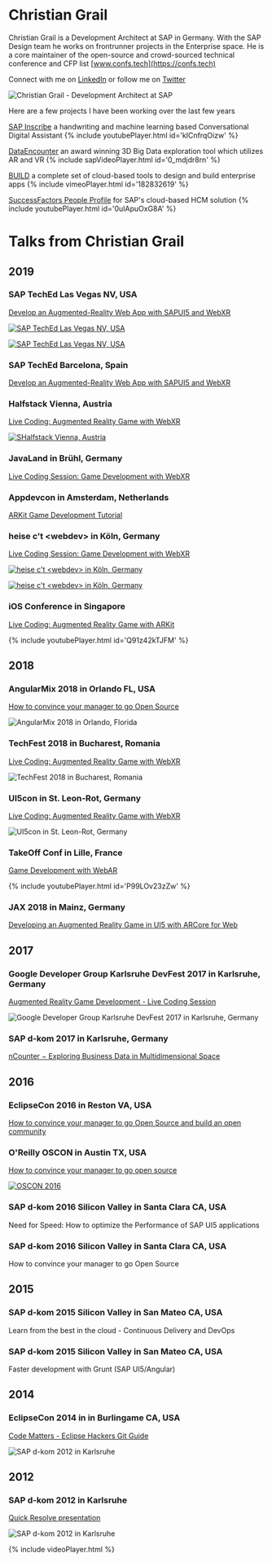 # Christian Grail

Christian Grail is a Development Architect at SAP in Germany. With the SAP Design team he works on frontrunner projects in the Enterprise space. He is a core maintainer of the open-source and crowd-sourced technical conference and CFP list [www.confs.tech](https://confs.tech)

Connect with me on [LinkedIn](https://www.linkedin.com/in/cgrail/) or follow me on [Twitter](https://twitter.com/cgrail)

![Christian Grail - Development Architect at SAP](photos/christian-grail-small.jpg)

Here are a few projects I have been working over the last few years

[SAP Inscribe](https://news.sap.com/2018/06/sap-inscribe-bottom-up-innovation-story/) a handwriting and machine learning based Conversational Digital Assistant
{% include youtubePlayer.html id='kICnfrqOizw' %}

[DataEncounter](https://experience.sap.com/news/sap-wins-ux-design-award-with-data-encounter/) an award winning 3D Big Data exploration tool which utilizes AR and VR
{% include sapVideoPlayer.html id='0_mdjdr8rn' %}

[BUILD](https://www.build.me/) a complete set of cloud-based tools to design and build enterprise apps 
{% include vimeoPlayer.html id='182832619' %}

[SuccessFactors People Profile](https://www.youtube.com/watch?v=0uIApuOxG8A) for SAP's cloud-based HCM solution
{% include youtubePlayer.html id='0uIApuOxG8A' %}


# Talks from Christian Grail

## 2019

### SAP TechEd Las Vegas NV, USA

[Develop an Augmented-Reality Web App with SAPUI5 and WebXR](https://sessioncatalog.sapevents.com/go/agendabuilder.sessions/?l=220&sid=91389_0&locale=en_US)

[![SAP TechEd Las Vegas NV, USA](photos/2019-TechEd-Las-Vegas.jpg)](https://sessioncatalog.sapevents.com/go/agendabuilder.sessions/?l=220&sid=91389_0&locale=en_US)

[![SAP TechEd Las Vegas NV, USA](photos/2019-TechEd-Las-Vegas-room.jpg)](https://sessioncatalog.sapevents.com/go/agendabuilder.sessions/?l=220&sid=91389_0&locale=en_US)

### SAP TechEd Barcelona, Spain

[Develop an Augmented-Reality Web App with SAPUI5 and WebXR](https://sessioncatalog.sapevents.com/go/agendabuilder.sessions/?l=221&sid=91389_0&locale=en_US)

### Halfstack Vienna, Austria

[Live Coding: Augmented Reality Game with WebXR](https://halfstackconf.com/vienna/schedule/)

[![SHalfstack Vienna, Austria](photos/2019-Halfstack-Vienna.jpg)](https://halfstackconf.com/vienna/2019/)

### JavaLand in Brühl, Germany

[Live Coding Session: Game Development with WebXR](https://programm.javaland.eu/2019/#/scheduledEvent/569913)

### Appdevcon in Amsterdam, Netherlands

[ARKit Game Development Tutorial](https://appdevcon.nl/session/arkit-game-development-tutorial/)

### heise c't \<webdev\> in Köln, Germany

[Live Coding Session: Game Development with WebXR](https://ctwebdev.de/programm.html#slot-18)

[![heise c't \<webdev\> in Köln, Germany](photos/ct-webdev-2019.jpg)](https://ctwebdev.de/programm.html#slot-18)

[![heise c't \<webdev\> in Köln, Germany](photos/ct-webdev-2019-coding.jpg)](https://ctwebdev.de/programm.html#slot-18)

### iOS Conference in Singapore

[Live Coding: Augmented Reality Game with ARKit](https://2019.iosconf.sg/schedule/#session-112)

{% include youtubePlayer.html id='Q91z42kTJFM' %}

## 2018

### AngularMix 2018 in Orlando FL, USA
[How to convince your manager to go Open Source](https://angularmix.com/#!/speakers/Christian%20Grail)

![AngularMix 2018 in Orlando, Florida](photos/AngulaxMix_2018.jpg)

### TechFest 2018 in Bucharest, Romania
[Live Coding: Augmented Reality Game with WebXR](https://2018.techfest.ro/techjam/)

![TechFest 2018 in Bucharest, Romania](photos/TechFest_2018.JPG)

### UI5con in St. Leon-Rot, Germany
[Live Coding: Augmented Reality Game with WebXR](https://openui5.org/ui5con/material2018.html)

![UI5con in St. Leon-Rot, Germany](photos/UI5Con_2018.jpg)

### TakeOff Conf in Lille, France
[Game Development with WebAR](https://youtu.be/P99LOv23zZw)

{% include youtubePlayer.html id='P99LOv23zZw' %}

### JAX 2018 in Mainz, Germany
[Developing an Augmented Reality Game in UI5 with ARCore for Web](https://jax.de/web-development-javascript/developing-an-augmented-reality-game-in-ui5-with-arcore-for-web/)

## 2017

### Google Developer Group Karlsruhe DevFest 2017 in Karlsruhe, Germany
[Augmented Reality Game Development - Live Coding Session](http://www.devfestka.de/info)

![Google Developer Group Karlsruhe DevFest 2017 in Karlsruhe, Germany](photos/DevFestKA_2017.jpg)

### SAP d-kom 2017 in Karlsruhe, Germany
[nCounter − Exploring Business Data in Multidimensional Space](https://experience.sap.com/news/sap-wins-ux-design-award-with-data-encounter/)

## 2016

### EclipseCon 2016 in Reston VA, USA
[How to convince your manager to go Open Source and build an open community](https://www.eclipsecon.org/na2016/session/how-convince-your-manager-go-open-source-and-build-open-community-eclipse-iot.html)

### O'Reilly OSCON in Austin TX, USA
[How to convince your manager to go open source](https://conferences.oreilly.com/oscon/oscon-tx-2016/public/schedule/detail/49103)

[![OSCON  2016](photos/OSCON_2016.jpg)](https://www.oreilly.com/library/view/oscon-2016-video/9781491965153/video247467.html)


### SAP d-kom 2016 Silicon Valley in Santa Clara CA, USA
Need for Speed: How to optimize the Performance of SAP UI5 applications

### SAP d-kom 2016 Silicon Valley in Santa Clara CA, USA
How to convince your manager to go Open Source

## 2015

### SAP d-kom 2015 Silicon Valley in San Mateo CA, USA
Learn from the best in the cloud - Continuous Delivery and DevOps

### SAP d-kom 2015 Silicon Valley in San Mateo CA, USA
Faster development with Grunt (SAP UI5/Angular)

## 2014

### EclipseCon 2014 in in Burlingame CA, USA
[Code Matters - Eclipse Hackers Git Guide](http://www.eclipsecon.org/na2014/session/code-matters-eclipse-hackers-git-guide.html)

![SAP d-kom 2012 in Karlsruhe](photos/DKOM_2012.jpg)

## 2012

### SAP d-kom 2012 in Karlsruhe
[Quick Resolve presentation](https://blogs.sap.com/2012/03/28/and-the-winner-is-pre-dkom-innojam-2012-rot-is-over-now/)

![SAP d-kom 2012 in Karlsruhe](photos/teched_crowd_2012.jpg)

{% include videoPlayer.html %}
